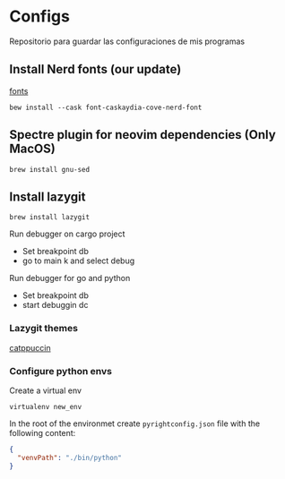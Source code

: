 # Configs

Repositorio para guardar las configuraciones de mis programas

## Install Nerd fonts (our update)
[fonts](https://gist.github.com/davidteren/898f2dcccd42d9f8680ec69a3a5d350e)
```console
bew install --cask font-caskaydia-cove-nerd-font
```

## Spectre plugin for neovim dependencies (Only MacOS)
```console
brew install gnu-sed
```

## Install lazygit
```console
brew install lazygit
```

Run debugger on cargo project
- Set breakpoint <leader>db
- go to main <leader>k and select debug

Run debugger for go and python
- Set breakpoint <leader>db
- start debuggin <leader>dc

### Lazygit themes
[catppuccin](https://github.com/catppuccin/lazygit/tree/main)

### Configure python envs
Create a virtual env
```console
virtualenv new_env
```

In the root of the environmet create ``pyrightconfig.json`` file with the following content:
```json
{
  "venvPath": "./bin/python"
}
```
